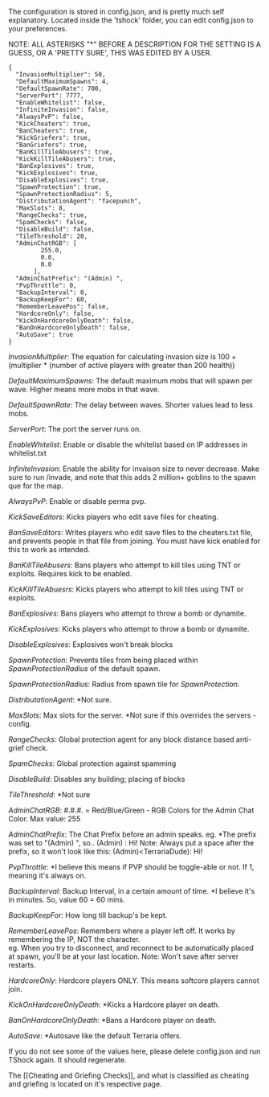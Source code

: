 The configuration is stored in config.json, and is pretty much self explanatory. Located inside the 'tshock' folder, you can edit config.json to your preferences.


NOTE: ALL ASTERISKS "*" BEFORE A DESCRIPTION FOR THE SETTING IS A GUESS, OR A 'PRETTY SURE', THIS WAS EDITED BY A USER.

	{
	  "InvasionMultiplier": 50,
	  "DefaultMaximumSpawns": 4,
	  "DefaultSpawnRate": 700,
	  "ServerPort": 7777,
	  "EnableWhitelist": false,
	  "InfiniteInvasion": false,
	  "AlwaysPvP": false,
	  "KickCheaters": true,
	  "BanCheaters": true,
	  "KickGriefers": true,
	  "BanGriefers": true,
	  "BanKillTileAbusers": true,
	  "KickKillTileAbusers": true,
	  "BanExplosives": true,
	  "KickExplosives": true,
	  "DisableExplosives": true,
	  "SpawnProtection": true,
	  "SpawnProtectionRadius": 5,
	  "DistributationAgent": "facepunch",
	  "MaxSlots": 8,
	  "RangeChecks": true,
	  "SpamChecks": false,
	  "DisableBuild": false,
	  "TileThreshold": 20,
	  "AdminChatRGB": [
             255.0,
             0.0,
             0.0
           ], 
	  "AdminChatPrefix": "(Admin) ",
	  "PvpThrottle": 0,
	  "BackupInterval": 0,
	  "BackupKeepFor": 60,
	  "RememberLeavePos": false,
	  "HardcoreOnly": false,
	  "KickOnHardcoreOnlyDeath": false,
	  "BanOnHardcoreOnlyDeath": false,
	  "AutoSave": true
	}


_InvasionMultiplier_: The equation for calculating invasion size is 100 + (multiplier * (number of active players with greater than 200 health))

_DefaultMaximumSpawns_: The default maximum mobs that will spawn per wave. Higher means more mobs in that wave.

_DefaultSpawnRate_: The delay between waves. Shorter values lead to less mobs.

_ServerPort_: The port the server runs on.

_EnableWhitelist_: Enable or disable the whitelist based on IP addresses in whitelist.txt

_InfiniteInvasion_: Enable the ability for invaison size to never decrease. Make sure to run /invade, and note that this adds 2 million+ goblins to the spawn que for the map.

_AlwaysPvP_: Enable or disable perma pvp.

_KickSaveEditors_: Kicks players who edit save files for cheating.

_BanSaveEditors_: Writes players who edit save files to the cheaters.txt file, and prevents people in that file from joining. You must have kick enabled for this to work as intended.

_BanKillTileAbusers_: Bans players who attempt to kill tiles using TNT or exploits. Requires kick to be enabled.

_KickKillTileAbuesrs_: Kicks players who attempt to kill tiles using TNT or exploits.

_BanExplosives_: Bans players who attempt to throw a bomb or dynamite.

_KickExplosives_: Kicks players who attempt to throw a bomb or dynamite.

_DisableExplosives_: Explosives won't break blocks

_SpawnProtection_: Prevents tiles from being placed within _SpawnProtectionRadius_ of the default spawn.

_SpawnProtectionRadius_: Radius from spawn tile for _SpawnProtection_.

_DistributationAgent_: *Not sure.

_MaxSlots_: Max slots for the server.  *Not sure if this overrides the servers -config. 

_RangeChecks_: Global protection agent for any block distance based anti-grief check.

_SpamChecks_: Global protection against spamming

_DisableBuild_: Disables any building; placing of blocks

_TileThreshold_: *Not sure

_AdminChatRGB_: #.#.#. = Red/Blue/Green - RGB Colors for the Admin Chat Color.  Max value: 255

_AdminChatPrefix_: The Chat Prefix before an admin speaks.  eg. *The prefix was set to "(Admin) ", so..
(Admin) <TerrariaDude>: Hi!
Note: Always put a space after the prefix, so it won't look like this: (Admin)<TerrariaDude): Hi!

_PvpThrottle_: *I believe this means if PVP should be toggle-able or not.  If 1, meaning it's always on.

_BackupInterval_: Backup Interval, in a certain amount of time.  *I believe it's in minutes.  So, value 60 = 60 mins.

_BackupKeepFor_: How long till backup's be kept.

_RememberLeavePos_: Remembers where a player left off.  It works by remembering the IP, NOT the character.  
eg. When you try to disconnect, and reconnect to be automatically placed at spawn, you'll be at your last location.
Note: Won't save after server restarts.

_HardcoreOnly_: Hardcore players ONLY.  This means softcore players cannot join.

_KickOnHardcoreOnlyDeath_: *Kicks a Hardcore player on death.

_BanOnHardcoreOnlyDeath_: *Bans a Hardcore player on death.

_AutoSave_: *Autosave like the default Terraria offers.

If you do not see some of the values here, please delete config.json and run TShock again. It should regenerate.

The [[Cheating and Griefing Checks]], and what is classified as cheating and griefing is located on it's respective page.
